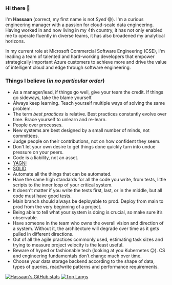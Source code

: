 ### Hi there 👋

I'm **Hassaan** (correct, my first name is not *Syed* 😄). I'm a curious engineering manager with a passion for cloud-scale data engineering. Having worked in and now living in my 4th country, it has not only enabled me to operate fluently in diverse teams, it has also broadened my analytical horizons. 

In my current role at Microsoft Commercial Software Engineering (CSE), I'm leading a team of talented and hard-working developers that empower strategically important Azure customers to achieve more and drive the value of intelligent cloud and edge through software engineering.

### Things I believe (*in no particular order*)

- As a manager/lead, if things go well, give your team the credit. If things go sideways, take the blame yourself.
- Always keep learning. Teach yourself multiple ways of solving the same problem.
- The term *best practices* is relative. Best practices constantly evolve over time. Brace yourself to unlearn and re-learn.
- People over processes.
- New systems are best designed by a small number of minds, not committees.
- Judge people on their contributions, not on how confident they seem.
- Don't let your own desire to get things done quickly turn into undue pressure on your peers.
- Code is a liability, not an asset.
- [YAGNI](https://en.wikipedia.org/wiki/You_aren%27t_gonna_need_it)
- [SOLID](https://en.wikipedia.org/wiki/SOLID)
- Automate all the things that can be automated.
- Have the same high standards for all the code you write, from tests, little scripts to the inner loop of your critical system.
- It doesn't matter if you write the tests first, last, or in the middle, but all code must have good tests.
- Main branch should always be deployable to prod. Deploy from main to prod from the very beginning of a project.
- Being able to tell what your system is doing is crucial, so make sure it’s observable.
- Have someone in the team who owns the overall vision and direction of a system. Without it, the architecture will degrade over time as it gets pulled in different directions.
- Out of all the agile practices commonly used, estimating task sizes and trying to measure project velocity is the least useful.
- Beware of hyped or fashionable tech (looking at you Kubernetes 😉). CS and engineering fundamentals don’t change much over time.
- Choose your data storage backend according to the shape of data, types of queries, read/write patterns and performance requirements.

[![Hassaan's GitHub stats](https://github-readme-stats.vercel.app/api?username=syedhassaanahmed&show_icons=true&theme=dark&count_private=true)](https://github.com/anuraghazra/github-readme-stats)
[![Top Langs](https://github-readme-stats.vercel.app/api/top-langs/?username=syedhassaanahmed&layout=compact&theme=dark)](https://github.com/anuraghazra/github-readme-stats)
